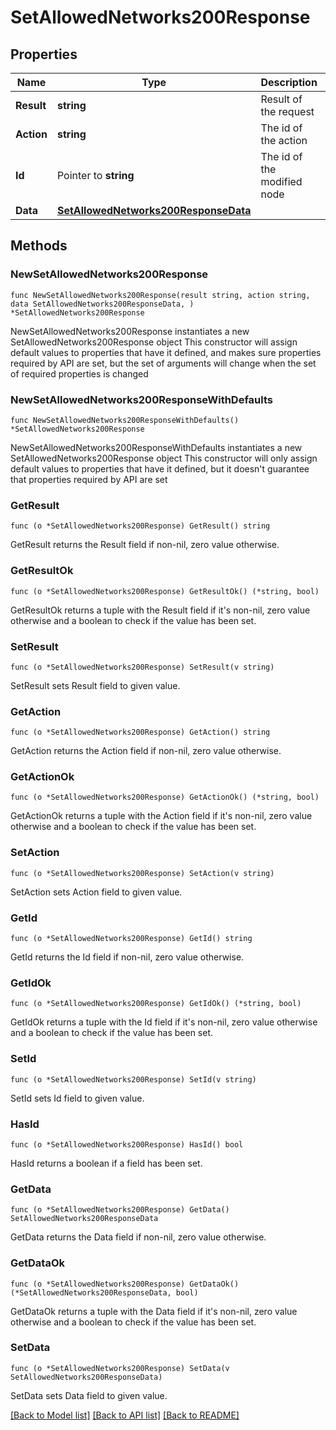 # SetAllowedNetworks200Response

## Properties

Name | Type | Description | Notes
------------ | ------------- | ------------- | -------------
**Result** | **string** | Result of the request | 
**Action** | **string** | The id of the action | 
**Id** | Pointer to **string** | The id of the modified node | [optional] 
**Data** | [**SetAllowedNetworks200ResponseData**](SetAllowedNetworks200ResponseData.md) |  | 

## Methods

### NewSetAllowedNetworks200Response

`func NewSetAllowedNetworks200Response(result string, action string, data SetAllowedNetworks200ResponseData, ) *SetAllowedNetworks200Response`

NewSetAllowedNetworks200Response instantiates a new SetAllowedNetworks200Response object
This constructor will assign default values to properties that have it defined,
and makes sure properties required by API are set, but the set of arguments
will change when the set of required properties is changed

### NewSetAllowedNetworks200ResponseWithDefaults

`func NewSetAllowedNetworks200ResponseWithDefaults() *SetAllowedNetworks200Response`

NewSetAllowedNetworks200ResponseWithDefaults instantiates a new SetAllowedNetworks200Response object
This constructor will only assign default values to properties that have it defined,
but it doesn't guarantee that properties required by API are set

### GetResult

`func (o *SetAllowedNetworks200Response) GetResult() string`

GetResult returns the Result field if non-nil, zero value otherwise.

### GetResultOk

`func (o *SetAllowedNetworks200Response) GetResultOk() (*string, bool)`

GetResultOk returns a tuple with the Result field if it's non-nil, zero value otherwise
and a boolean to check if the value has been set.

### SetResult

`func (o *SetAllowedNetworks200Response) SetResult(v string)`

SetResult sets Result field to given value.


### GetAction

`func (o *SetAllowedNetworks200Response) GetAction() string`

GetAction returns the Action field if non-nil, zero value otherwise.

### GetActionOk

`func (o *SetAllowedNetworks200Response) GetActionOk() (*string, bool)`

GetActionOk returns a tuple with the Action field if it's non-nil, zero value otherwise
and a boolean to check if the value has been set.

### SetAction

`func (o *SetAllowedNetworks200Response) SetAction(v string)`

SetAction sets Action field to given value.


### GetId

`func (o *SetAllowedNetworks200Response) GetId() string`

GetId returns the Id field if non-nil, zero value otherwise.

### GetIdOk

`func (o *SetAllowedNetworks200Response) GetIdOk() (*string, bool)`

GetIdOk returns a tuple with the Id field if it's non-nil, zero value otherwise
and a boolean to check if the value has been set.

### SetId

`func (o *SetAllowedNetworks200Response) SetId(v string)`

SetId sets Id field to given value.

### HasId

`func (o *SetAllowedNetworks200Response) HasId() bool`

HasId returns a boolean if a field has been set.

### GetData

`func (o *SetAllowedNetworks200Response) GetData() SetAllowedNetworks200ResponseData`

GetData returns the Data field if non-nil, zero value otherwise.

### GetDataOk

`func (o *SetAllowedNetworks200Response) GetDataOk() (*SetAllowedNetworks200ResponseData, bool)`

GetDataOk returns a tuple with the Data field if it's non-nil, zero value otherwise
and a boolean to check if the value has been set.

### SetData

`func (o *SetAllowedNetworks200Response) SetData(v SetAllowedNetworks200ResponseData)`

SetData sets Data field to given value.



[[Back to Model list]](../README.md#documentation-for-models) [[Back to API list]](../README.md#documentation-for-api-endpoints) [[Back to README]](../README.md)


